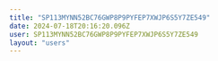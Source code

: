 ```yaml
---
title: "SP113MYNN52BC76GWP8P9PYFEP7XWJP6S5Y7ZE549"
date: 2024-07-18T20:16:20.096Z
user: SP113MYNN52BC76GWP8P9PYFEP7XWJP6S5Y7ZE549
layout: "users"
---
```

    